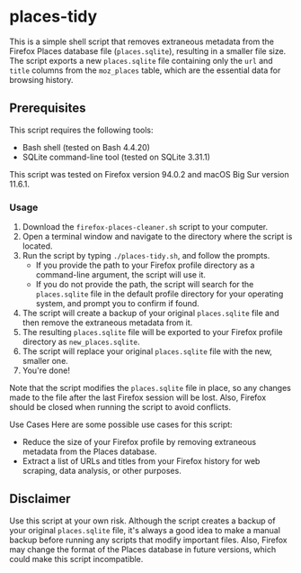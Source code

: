 # places-tidy

This is a simple shell script that removes extraneous metadata from the Firefox Places database file (`places.sqlite`), resulting in a smaller file size. The script exports a new `places.sqlite` file containing only the `url` and `title` columns from the `moz_places` table, which are the essential data for browsing history.

## Prerequisites

This script requires the following tools:
* Bash shell (tested on Bash 4.4.20)
* SQLite command-line tool (tested on SQLite 3.31.1)

This script was tested on Firefox version 94.0.2 and macOS Big Sur version 11.6.1.

### Usage

1. Download the `firefox-places-cleaner.sh` script to your computer.
2. Open a terminal window and navigate to the directory where the script is located.
3. Run the script by typing `./places-tidy.sh`, and follow the prompts.
   * If you provide the path to your Firefox profile directory as a command-line argument, the script will use it.
   * If you do not provide the path, the script will search for the `places.sqlite` file in the default profile directory for your operating system, and prompt you to confirm if found.
4. The script will create a backup of your original `places.sqlite` file and then remove the extraneous metadata from it.
5. The resulting `places.sqlite` file will be exported to your Firefox profile directory as `new_places.sqlite`.
6. The script will replace your original `places.sqlite` file with the new, smaller one.
7. You're done!

Note that the script modifies the `places.sqlite` file in place, so any changes made to the file after the last Firefox session will be lost. Also, Firefox should be closed when running the script to avoid conflicts.

Use Cases
Here are some possible use cases for this script:
* Reduce the size of your Firefox profile by removing extraneous metadata from the Places database.
* Extract a list of URLs and titles from your Firefox history for web scraping, data analysis, or other purposes.

## Disclaimer

Use this script at your own risk. Although the script creates a backup of your original `places.sqlite` file, it's always a good idea to make a manual backup before running any scripts that modify important files. Also, Firefox may change the format of the Places database in future versions, which could make this script incompatible.
